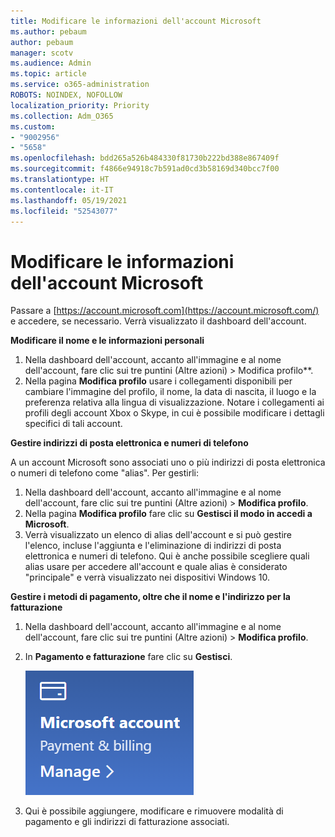 ```yaml
---
title: Modificare le informazioni dell'account Microsoft
ms.author: pebaum
author: pebaum
manager: scotv
ms.audience: Admin
ms.topic: article
ms.service: o365-administration
ROBOTS: NOINDEX, NOFOLLOW
localization_priority: Priority
ms.collection: Adm_O365
ms.custom:
- "9002956"
- "5658"
ms.openlocfilehash: bdd265a526b484330f81730b222bd388e867409f
ms.sourcegitcommit: f4866e94918c7b591ad0cd3b58169d340bcc7f00
ms.translationtype: HT
ms.contentlocale: it-IT
ms.lasthandoff: 05/19/2021
ms.locfileid: "52543077"
---
```

# <a name="change-my-microsoft-account-information"></a>Modificare le informazioni dell'account Microsoft

Passare a [https://account.microsoft.com](https://account.microsoft.com/) e accedere, se necessario. Verrà visualizzato il dashboard dell'account.  

**Modificare il nome e le informazioni personali**

1. Nella dashboard dell'account, accanto all'immagine e al nome dell'account, fare clic sui tre puntini (Altre azioni) > Modifica profilo**.
2. Nella pagina **Modifica profilo** usare i collegamenti disponibili per cambiare l'immagine del profilo, il nome, la data di nascita, il luogo e la preferenza relativa alla lingua di visualizzazione. Notare i collegamenti ai profili degli account Xbox o Skype, in cui è possibile modificare i dettagli specifici di tali account.

**Gestire indirizzi di posta elettronica e numeri di telefono**

A un account Microsoft sono associati uno o più indirizzi di posta elettronica o numeri di telefono come "alias". Per gestirli:

1. Nella dashboard dell'account, accanto all'immagine e al nome dell'account, fare clic sui tre puntini (Altre azioni) > **Modifica profilo**.
2. Nella pagina **Modifica profilo** fare clic su **Gestisci il modo in accedi a Microsoft**. 
3. Verrà visualizzato un elenco di alias dell'account e si può gestire l'elenco, incluse l'aggiunta e l'eliminazione di indirizzi di posta elettronica e numeri di telefono. Qui è anche possibile scegliere quali alias usare per accedere all'account e quale alias è considerato "principale" e verrà visualizzato nei dispositivi Windows 10.

**Gestire i metodi di pagamento, oltre che il nome e l'indirizzo per la fatturazione** 

1. Nella dashboard dell'account, accanto all'immagine e al nome dell'account, fare clic sui tre puntini (Altre azioni) > **Modifica profilo**.
2. In **Pagamento e fatturazione** fare clic su **Gestisci**.

    ![Gestire pagamento e fatturazione](media/manage-account.png)

3. Qui è possibile aggiungere, modificare e rimuovere modalità di pagamento e gli indirizzi di fatturazione associati. 
